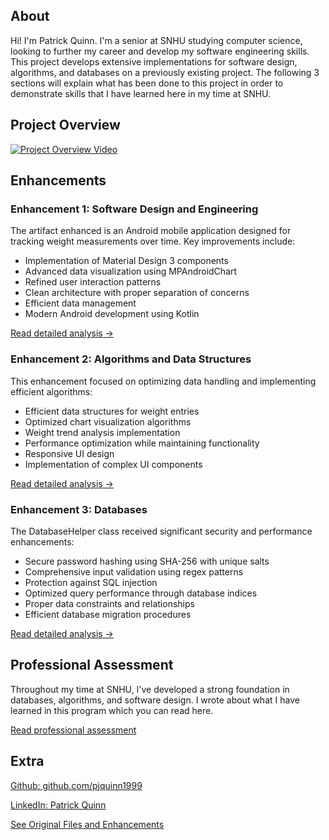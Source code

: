 ## About

Hi! I'm Patrick Quinn. I'm a senior at SNHU studying computer science, looking to further my career and develop my software engineering skills. This project develops extensive implementations for software design, algorithms, and databases on a previously existing project. The following 3 sections will explain what has been done to this project in order to demonstrate skills that I have learned here in my time at SNHU.

## Project Overview

[![Project Overview Video](https://img.shields.io/badge/Watch-Code%20Review-red)](https://www.youtube.com/watch?v=GoVLxoXYReQ)

## Enhancements

### Enhancement 1: Software Design and Engineering

The artifact enhanced is an Android mobile application designed for tracking weight measurements over time. Key improvements include:

- Implementation of Material Design 3 components
- Advanced data visualization using MPAndroidChart
- Refined user interaction patterns
- Clean architecture with proper separation of concerns
- Efficient data management
- Modern Android development using Kotlin

[Read detailed analysis →](enhancement1.md)

### Enhancement 2: Algorithms and Data Structures

This enhancement focused on optimizing data handling and implementing efficient algorithms:

- Efficient data structures for weight entries
- Optimized chart visualization algorithms
- Weight trend analysis implementation
- Performance optimization while maintaining functionality
- Responsive UI design
- Implementation of complex UI components

[Read detailed analysis →](enhancement2.md)

### Enhancement 3: Databases

The DatabaseHelper class received significant security and performance enhancements:

- Secure password hashing using SHA-256 with unique salts
- Comprehensive input validation using regex patterns
- Protection against SQL injection
- Optimized query performance through database indices
- Proper data constraints and relationships
- Efficient database migration procedures

[Read detailed analysis →](enhancement3.md)


## Professional Assessment

Throughout my time at SNHU, I've developed a strong foundation in databases, algorithms, and software design. I wrote about what I have learned in this program which you can read here.

[Read professional assessment](selfassessment.md)

## Extra

[Github: github.com/pjquinn1999](https://www.github.com/pjquinn1999)

[LinkedIn: Patrick Quinn](https://www.linkedin.com/in/patrick-quinn-059b2816b/)

[See Original Files and Enhancements](https://github.com/pjquinn1999/pjquinn1999.github.io/tree/main/cs499-original)


